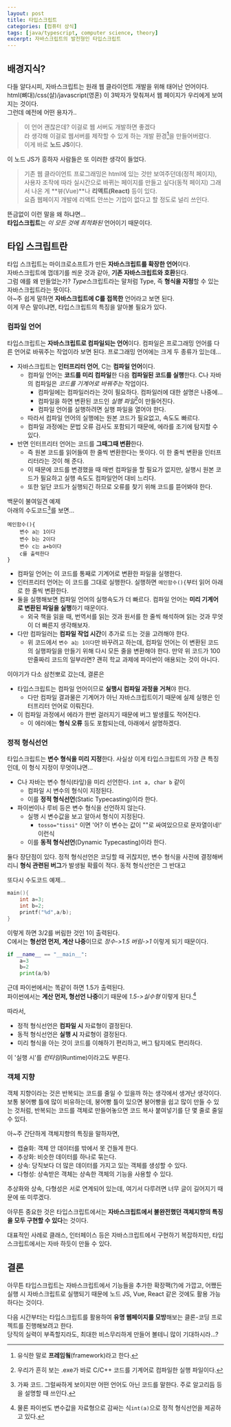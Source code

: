 ```yaml
---
layout: post
title: 타입스크립트
categories: [컴퓨터 상식]
tags: [java/typescript, computer science, theory]
excerpt: 자바스크립트의 발전형인 타입스크립트
---
```


## 배경지식?

다들 알다시피, 자바스크립트는 원래 웹 클라이언트 개발을 위해 태어난 언어이다.  
html(뼈대)/css(살)/javascript(영혼) 이 3박자가 맞춰져서 웹 페이지가 우리에게 보여지는 것이다.  
그런데 예전에 어떤 용자가..

> 이 언어 괜찮은데? 이걸로 웹 서버도 개발하면 좋겠다  
> 라 생각해 이걸로 웹서버를 제작할 수 있게 하는 개발 환경[^1]을 만들어버렸다.  
> 이게 바로 **노드 JS**이다.

이 노드 JS가 흥하자 사람들은 또 이러한 생각이 들었다.

> 기존 웹 클라이언트 프로그래밍은 html에 있는 것만 보여주던데(정적 페이지),  
> 사용자 조작에 따라 실시간으로 바뀌는 페이지를 만들고 싶다(동적 페이지)
> 그래서 나온 게 **뷰(Vue)**나 **리액트(React)** 등이 있다.  
> 요즘 웹페이지 개발에 리액트 안쓰는 기업이 없다고 할 정도로 널리 쓰인다.

뜬금없이 이런 말을 왜 하냐면...  
**타입스크립트**는 _이 모든 것에 최적화된_ 언어이기 때문이다.

## 타입 스크립트란

타입 스크립트는 마이크로소프트가 만든 **자바스크립트를 확장한 언어**이다.  
자바스크립트에 껍데기를 씌운 것과 같아, **기존 자바스크립트와 호환**된다.  
그럼 얘를 왜 만들었는가? *Type*스크립트라는 말처럼 Type, 즉 **형식을 지정**할 수 있는 자바스크립트라는 뜻이다.  
아~주 쉽게 말하면 **자바스크립트에 C를 접목한** 언어라고 보면 된다.  
이게 무슨 말이냐면, 타입스크립트의 특징을 알아볼 필요가 있다.

### 컴파일 언어

타입스크립트는 **자바스크립트로 컴파일되는 언어**이다. 컴파일은 프로그래밍 언어를 다른 언어로 바꿔주는 작업이라 보면 된다. 프로그래밍 언어에는 크게 두 종류가 있는데...

- 자바스크립트는 **인터프리터 언어**, C는 **컴파일 언어**이다.
  - 컴파일 언어는 **코드를 미리 컴파일**한 다음 **컴파일된 코드를 실행**한다. C나 자바의 컴파일은 _코드를 기계어로 바꿔주는_ 작업이다.
    - 컴파일에는 컴파일러라는 것이 필요하다. 컴파일러에 대한 설명은 나중에...
    - 컴파일을 하면 변환된 코드인 _실행 파일_[^2]이 만들어진다.
    - 컴파일 언어를 실행하려면 실행 파일을 열어야 한다.
  - 따라서 컴파일 언어의 실행에는 원본 코드가 필요없고, 속도도 빠르다.
  - 컴파일 과정에는 문법 오류 검사도 포함되기 때문에, 에라를 조기에 탐지할 수 있다.
- 반면 인터프리터 언어는 코드를 **그때그때 변환**한다.
  - 즉 원본 코드를 읽어들여 한 줄씩 변환한다는 뜻이다. 이 한 줄씩 변환을 인터프리터라는 것이 해 준다.
  - 이 때문에 코드를 변경했을 때 매번 컴파일을 할 필요가 없지만, 실행시 원본 코드가 필요하고 실행 속도도 컴파일언어 대비 느리다.
  - 또한 일단 코드가 실행되긴 하므로 오류를 찾기 위해 코드를 뜯어봐야 한다.

백문이 불여일견 예제  
아래의 수도코드[^3]를 보면...

```
메인함수(){
    변수 a는 1이다
    변수 b는 2이다
    변수 c는 a+b이다
    c를 출력한다
}
```

- 컴파일 언어는 이 코드를 통째로 기계어로 변환한 파일을 실행한다.
- 인터프리터 언어는 이 코드를 그대로 실행한다. 실행하면 `메인함수(){`부터 읽어 아래로 한 줄씩 변환한다.
- 둘을 실행해보면 컴파일 언어의 실행속도가 더 빠르다. 컴파일 언어는 **미리 기계어로 변환된 파일을 실행**하기 때문이다.
  - 외국 책을 읽을 때, 번역서를 읽는 것과 원서를 한 줄씩 해석하며 읽는 것과 무엇이 더 빠른지 생각해보자.
- 다만 컴파일러는 **컴파일 작업 시간**이 추가로 드는 것을 고려해야 한다.
  - 위 코드에서 `변수 a는 1이다`만 바꾸려고 하는데, 컴파일 언어는 이 변환된 코드의 실행파일을 만들기 위해 다시 모든 줄을 변환해야 한다. 만약 위 코드가 100만줄짜리 코드의 일부라면? 괜히 학교 과제에 파이썬이 애용되는 것이 아니다.

이야기가 다소 삼천뽀로 갔는데, 결론은

- 타입스크립트는 컴파일 언어이므로 **실행시 컴파일 과정을 거쳐**야 한다.
  - 다만 컴파일 결과물은 기계어가 아닌 자바스크립트이기 때문에 실제 실행은 인터프리터 언어로 이뤄진다.
- 이 컴파일 과정에서 에라가 한번 걸러지기 때문에 버그 발생률도 적어진다.
  - 이 에러에는 **형식 오류** 등도 포함되는데, 아래에서 설명하겠다.

### 정적 형식선언

타입스크립트는 **변수 형식을 미리 지정**한다. 사실상 이게 타입스크립트의 가장 큰 특징인데, 이 형식 지정이 무엇이냐면...

- C나 자바는 변수 형식(타잎)을 미리 선언한다. `int a, char b` 같이
  - 컴파일 시 변수의 형식이 지정된다.
  - 이를 **정적 형식선언**(Static Typecasting)이라 한다.
- 파이썬이나 루비 등은 변수 형식을 선언하지 않는다.
  - 실행 시 변수값을 보고 알아서 형식이 지정된다.
    - `tosso="tissi"` 이면 '어? 이 변수는 값이 ""로 싸여있으므로 문자열이네!' 이런식
  - 이를 **동적 형식선언**(Dynamic Typecasting)이라 한다.

둘다 장단점이 있다. 정적 형식선언은 코딩할 때 귀찮지만, 변수 형식을 사전에 결정해버리니 **형식 관련된 버그**가 발생될 확률이 적다. 동적 형식선언은 그 반대고

또다시 수도코드 예제...

```C
main(){
    int a=3;
    int b=2;
    printf("%d",a/b);
}
```

이렇게 하면 3/2를 버림한 것인 1이 출력된다.  
C에서는 **형선언 먼저, 계산 나중**이므로 _정수->1.5 버림->1_ 이렇게 되기 때문이다.

```python
if __name__ == "__main__":
    a=3
    b=2
    print(a/b)
```

근데 파이썬에서는 똑같이 하면 1.5가 출력된다.  
파이썬에서는 **계산 먼저, 형선언 나중**이기 때문에 _1.5->실수형_ 이렇게 된다.[^4]

따라서,

- 정적 형식선언은 **컴파일 시** 자료형이 결정된다.
- 동적 형식선언은 **실행 시** 자료형이 결정된다.
- 미리 형식을 아는 것이 코드를 이해하기 편리하고, 버그 탐지에도 편리하다.

이 '실행 시'를 _런타임_(Runtime)이라고도 부른다.

### 객체 지향

객체 지향이라는 것은 반복되는 코드를 줄일 수 있을까 하는 생각에서 생겨난 생각이다.  
보통 붕어빵 틀에 많이 비유하는데, 붕어빵 틀이 있으면 붕어빵을 쉽고 많이 만들 수 있는 것처럼, 반복되는 코드를 객체로 만들어놓으면 코드 복사 붙여넣기를 단 몇 줄로 줄일 수 있다.

아~주 간단하게 객체지향의 특징을 말하자면,

- 캡슐화: 객체 안 데이터를 밖에서 못 건들게 한다.
- 추상화: 비슷한 데이터를 하나로 묶는다.
- 상속: 당직보다 더 많은 데이터를 가지고 있는 객체를 생성할 수 있다.
- 다형성: 상속받은 객체는 상속한 객체의 기능을 사용할 수 있다.

추상화와 상속, 다형성은 서로 연계되어 있는데, 여기서 다루려면 너무 글이 길어지기 때문에 ~~또~~ 미루겠다.

아무튼 중요한 것은 타입스크립트에서는 **자바스크립트에서 불완전했던 객체지향의 특징을 모두 구현할 수 있다**는 것이다.

대표적인 사례로 클래스, 인터페이스 등은 자바스크립트에서 구현하기 복잡하지만, 타입스크립트에서는 자바 하듯이 만들 수 있다.

## 결론

아무튼 타입스크립트는 자바스크립트에서 기능들을 추가한 확장팩(?)에 가깝고, 어쨌든 실행 시 자바스크립트로 실행되기 때문에 노드 JS, Vue, React 같은 것에도 활용 가능하다는 것이다.

다음 시간부터는 타입스크립트를 활용하여 **유명 웹페이지를 모방**해보는 클론-코딩 프로젝트를 진행해보려고 한다.  
당직의 실력이 부족할지라도, 최대한 비스무리하게 만들어 볼테니 많이 기대하시라...?

[^1]: 유식한 말로 **프레임웤**(framework)라고 한다.
[^2]: 우리가 흔히 보는 .exe가 바로 C/C++ 코드를 기계어로 컴파일한 실행 파일이다.
[^3]: 가짜 코드. 그럴싸하게 보이지만 어떤 언어도 아닌 코드를 말한다. 주로 알고리듬 등을 설명할 때 쓰인다.
[^4]: 물론 파이썬도 변수값을 자료형으로 감싸는 식`int(a)`으로 정적 형식선언을 제공하고 있다.
